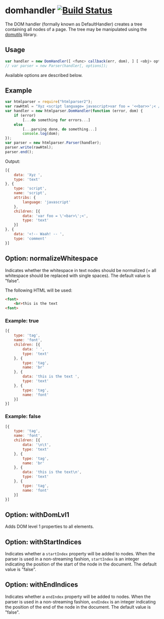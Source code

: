 # domhandler [![Build Status](https://travis-ci.org/fb55/domhandler.svg?branch=master)](https://travis-ci.org/fb55/domhandler)

The DOM handler (formally known as DefaultHandler) creates a tree containing all nodes of a page. The tree may be manipulated using the [domutils](https://github.com/fb55/domutils) library.

## Usage
```javascript
var handler = new DomHandler([ <func> callback(err, dom), ] [ <obj> options ]);
// var parser = new Parser(handler[, options]);
```

Available options are described below.

## Example
```javascript
var htmlparser = require("htmlparser2");
var rawHtml = "Xyz <script language= javascript>var foo = '<<bar>>';< /  script><!--<!-- Waah! -- -->";
var handler = new htmlparser.DomHandler(function (error, dom) {
    if (error)
    	[...do something for errors...]
    else
    	[...parsing done, do something...]
        console.log(dom);
});
var parser = new htmlparser.Parser(handler);
parser.write(rawHtml);
parser.end();
```

Output:

```javascript
[{
    data: 'Xyz ',
    type: 'text'
}, {
    type: 'script',
    name: 'script',
    attribs: {
    	language: 'javascript'
    },
    children: [{
    	data: 'var foo = \'<bar>\';<',
    	type: 'text'
    }]
}, {
    data: '<!-- Waah! -- ',
    type: 'comment'
}]
```

## Option: normalizeWhitespace
Indicates whether the whitespace in text nodes should be normalized (= all whitespace should be replaced with single spaces). The default value is "false".

The following HTML will be used:

```html
<font>
	<br>this is the text
<font>
```

### Example: true

```javascript
[{
    type: 'tag',
    name: 'font',
    children: [{
    	data: ' ',
    	type: 'text'
    }, {
    	type: 'tag',
    	name: 'br'
    }, {
    	data: 'this is the text ',
    	type: 'text'
    }, {
    	type: 'tag',
    	name: 'font'
    }]
}]
```

### Example: false

```javascript
[{
    type: 'tag',
    name: 'font',
    children: [{
    	data: '\n\t',
    	type: 'text'
    }, {
    	type: 'tag',
    	name: 'br'
    }, {
    	data: 'this is the text\n',
    	type: 'text'
    }, {
    	type: 'tag',
    	name: 'font'
    }]
}]
```

## Option: withDomLvl1

Adds DOM level 1 properties to all elements.

<!-- TODO: description -->

## Option: withStartIndices
Indicates whether a `startIndex` property will be added to nodes. When the parser is used in a non-streaming fashion, `startIndex` is an integer indicating the position of the start of the node in the document. The default value is "false".

## Option: withEndIndices
Indicates whether a `endIndex` property will be added to nodes. When the parser is used in a non-streaming fashion, `endIndex` is an integer indicating the position of the end of the node in the document. The default value is "false".
